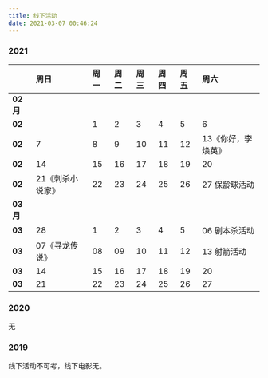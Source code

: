 ```yaml
---
title: 线下活动
date: 2021-03-07 00:46:24
---
```


### 2021

||周日|周一|周二|周三|周四|周五|周六|
|--|:--|:--|:--|:--|:--|:--|:--|
|**02月**||||||||
|**02**||1|2|3|4|5|6|
|**02**|7|8|9|10|11|12|13《你好，李焕英》|
|**02**|14|15|16|17|18|19|20|
|**02**|21《刺杀小说家》|22|23|24|25|26|27 保龄球活动|
|**03月**||||||||
|**03**|28|1|2|3|4|5|06 剧本杀活动|
|**03**|07《寻龙传说》|08|09|10|11|12|13 射箭活动|
|**03**|14|15|16|17|18|19|20|
|**03**|21|22|23|24|25|26|27|



### 2020

无

### 2019

线下活动不可考，线下电影无。
